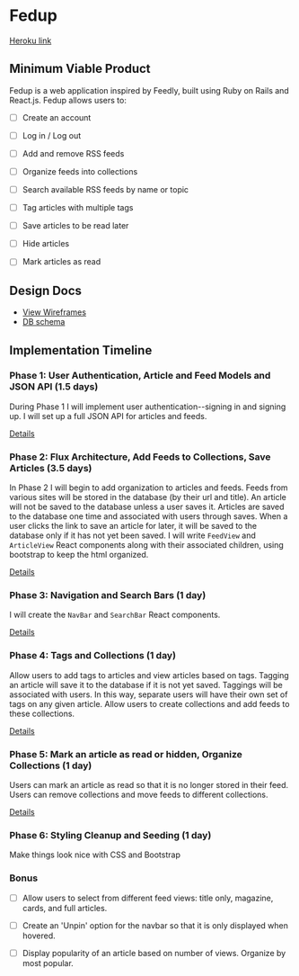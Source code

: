 # Fedup

[Heroku link][heroku]

[heroku]: http://www.herokuapp.com

## Minimum Viable Product

Fedup is a web application inspired by Feedly, built using Ruby on Rails and React.js.
Fedup allows users to:

<!-- This is a Markdown checklist. Use it to keep track of your progress! -->

- [ ] Create an account
- [ ] Log in / Log out
- [ ] Add and remove RSS feeds
- [ ] Organize feeds into collections
- [ ] Search available RSS feeds by name or topic
- [ ] Tag articles with multiple tags
- [ ] Save articles to be read later
- [ ] Hide articles
- [ ] Mark articles as read


## Design Docs
* [View Wireframes][view]
* [DB schema][schema]

[view]: ./docs/views.md
[schema]: ./docs/schema.md

## Implementation Timeline

### Phase 1: User Authentication, Article and Feed Models and JSON API (1.5 days)

During Phase 1 I will implement user authentication--signing in and signing up.
I will set up a full JSON API for articles and feeds.

[Details][phase-one]

### Phase 2: Flux Architecture, Add Feeds to Collections, Save Articles (3.5 days)

In Phase 2 I will begin to add organization to articles and feeds. Feeds from
various sites will be stored in the database (by their url and title). An article will not be saved to the database unless a user saves it. Articles are saved to the
database one time and associated with users through saves. When a user clicks
the link to save an article for later, it will be saved to the database only
if it has not yet been saved. I will write `FeedView` and `ArticleView` React
components along with their associated children, using bootstrap to keep the html
organized.

[Details][phase-two]

### Phase 3: Navigation and Search Bars (1 day)

I will create the `NavBar` and `SearchBar` React components.

[Details][phase-three]

### Phase 4: Tags and Collections (1 day)

Allow users to add tags to articles and view articles based on tags. Tagging an article will
save it to the database if it is not yet saved. Taggings will be associated with users.
In this way, separate users will have their own set of tags on any
given article. Allow users to create collections and add feeds to these collections.

[Details][phase-four]

### Phase 5: Mark an article as read or hidden, Organize Collections (1 day)

Users can mark an article as read so that it is no longer stored in their feed.
Users can remove collections and move feeds to different collections.

[Details][phase-five]

### Phase 6: Styling Cleanup and Seeding (1 day)

Make things look nice with CSS and Bootstrap

### Bonus
- [ ] Allow users to select from different feed views: title only, magazine,
    cards, and full articles.
- [ ] Create an 'Unpin' option for the navbar so that it is only displayed when hovered.
- [ ] Display popularity of an article based on number of views. Organize by most
    popular.



[phase-one]: ./docs/phases/phase1.md
[phase-two]: ./docs/phases/phase2.md
[phase-three]: ./docs/phases/phase3.md
[phase-four]: ./docs/phases/phase4.md
[phase-five]: ./docs/phases/phase5.md
